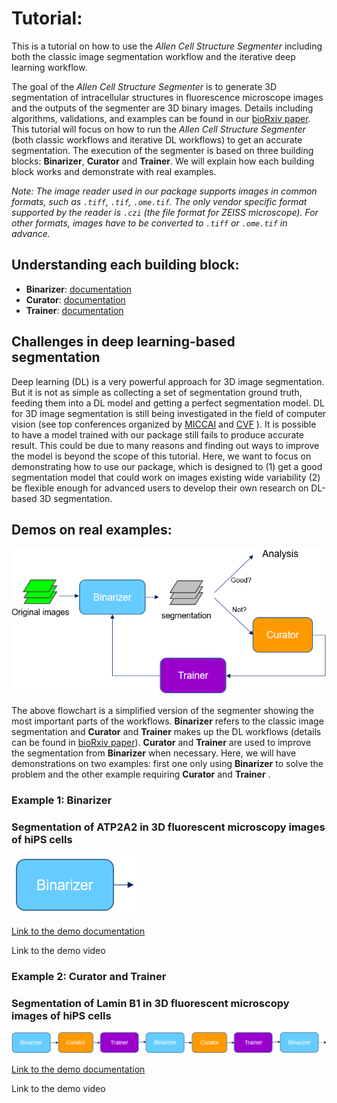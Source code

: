 # Tutorial:

This is a tutorial on how to use the *Allen Cell Structure Segmenter* including both the classic image segmentation workflow and the iterative deep learning workflow.

The goal of the *Allen Cell Structure Segmenter* is to generate 3D segmentation of intracellular structures in fluorescence microscope images and the outputs of the segmenter are 3D binary images. Details including algorithms, validations, and examples can be found in our [bioRxiv paper](https://www.biorxiv.org/content/10.1101/491035v1). This tutorial will focus on how to run the *Allen Cell Structure Segmenter* (both classic workflows and iterative DL workflows) to get an accurate segmentation. The execution of the segmenter is based on three building blocks: **Binarizer**, **Curator** and **Trainer**. We will explain how each building block works and demonstrate with real examples.

*Note: The image reader used in our package supports images in common formats, such as `.tiff`, `.tif`, `.ome.tif`. The only vendor specific format supported by the reader is `.czi` (the file format for ZEISS microscope). For other formats, images have to be converted to `.tiff` or `.ome.tif` in advance.* 

## Understanding each building block:

* **Binarizer**: [documentation](./bb1.md)
* **Curator**: [documentation](./bb2.md)
* **Trainer**: [documentation](./bb3.md)

## Challenges in deep learning-based segmentation

Deep learning (DL) is a very powerful approach for 3D image segmentation. But it is not as simple as collecting a set of segmentation ground truth, feeding them into a DL model and getting a perfect segmentation model. DL for 3D image segmentation is still being investigated in the field of computer vision (see top conferences organized by [MICCAI](http://www.miccai.org/) and [CVF](https://www.thecvf.com/) ). It is possible to have a model trained with our package still fails to produce accurate result. This could be due to many reasons and finding out ways to improve the model is beyond the scope of this tutorial. Here, we want to focus on demonstrating how to use our package, which is designed to (1) get a good segmentation model that could work on images existing wide variability (2) be flexible enough for advanced users to develop their own research on DL-based 3D segmentation.

## Demos on real examples:

![overview pic](./overview_pic.png)

The above flowchart is a simplified version of the segmenter showing the most important parts of the workflows. **Binarizer** refers to the classic image segmentation and **Curator** and **Trainer** makes up the DL workflows (details can be found in [bioRxiv paper](https://www.biorxiv.org/content/10.1101/491035v1)). **Curator** and **Trainer** are used to improve the segmentation from **Binarizer** when necessary. Here, we will have demonstrations on two examples: first one only using **Binarizer** to solve the problem and the other example requiring **Curator** and **Trainer** .

### Example 1: **Binarizer** 
### Segmentation of ATP2A2 in 3D fluorescent microscopy images of hiPS cells 

![demo1 pic](./demo1_pic.png)

[Link to the demo documentation](./demo_1.md)

Link to the demo video

### Example 2: **Curator** and  **Trainer** 
### Segmentation of Lamin B1 in 3D fluorescent microscopy images of hiPS cells 

![demo2 pic](./demo2_pic.png)

[Link to the demo documentation](./demo_2.md)

Link to the demo video



